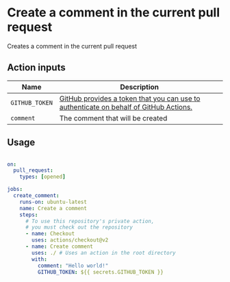 # Create a comment in the current pull request
Creates a comment in the current pull request

## Action inputs

| Name | Description |
| --- | --- | 
| `GITHUB_TOKEN` | [GitHub provides a token that you can use to authenticate on behalf of GitHub Actions.](https://docs.github.com/en/actions/reference/authentication-in-a-workflow) 
| `comment` | The comment that will be created

## Usage

```yaml

on: 
  pull_request:
    types: [opened]

jobs:
  create_comment:
    runs-on: ubuntu-latest
    name: Create a comment
    steps:
      # To use this repository's private action,
      # you must check out the repository
      - name: Checkout
        uses: actions/checkout@v2
      - name: Create comment
        uses: ./ # Uses an action in the root directory
        with:
          comment: "Hello world!"
          GITHUB_TOKEN: ${{ secrets.GITHUB_TOKEN }}

```
